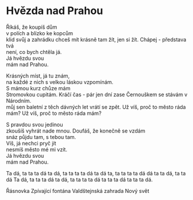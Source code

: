 # Hvězda nad Prahou

Říkáš, že koupíš dům  
v polích a blízko ke kopcům  
klid svůj a zahrádku chceš mít
krásně tam žít, jen si žít.
Chápej - představa tvá  
není, co bych chtěla já.  
Já hvězdu svou  
mám nad Prahou.

Krásných míst, já tu znám,  
na každé z nich s velkou láskou vzpomínám.  
S mámou kurz chůze mám  
Stromovkou cupitám.
Kráčí čas - pár jen dní
zase Černouškem se stávám v Národním.  
můj sen baletní z těch dávných let
vrátí se zpět.
Už víš, proč to město ráda mám?
Už víš, proč to město ráda mám?

S pravdou svou jedinou  
zkoušíš vyhrát nade mnou.
Doufáš, že konečně se vzdám  
snáz půjdu tam, s tebou tam.  
Víš, já nechci pryč jít  
nesmíš město mé mi vzít.  
Já hvězdu svou  
mám nad Prahou.

Ta dá, ta ta ta dá
ta dá, ta ta ta ta dá
ta dá ta, ta ta ta ta dá
dá ta ta dá, ta ta dá
Ta dá, ta ta ta dá
ta dá, ta ta ta ta dá
ta ta ta dá
ta ta ta dá.

Řásnovka
Zpívající fontána
Valdštejnská zahrada
Nový svět

